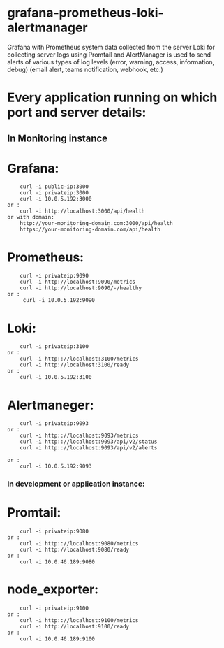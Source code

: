 # grafana-prometheus-loki-alertmanager
Grafana with Prometheus system data collected from the server
Loki for collecting server logs using Promtail
and AlertManager is used to send alerts of various types of log levels (error, warning, access, information, debug) (email alert, teams notification, webhook, etc.)

# Every application running on which port and server details:
## In Monitoring instance 
# Grafana:
        curl -i public-ip:3000
        curl -i privateip:3000
        curl -i 10.0.5.192:3000
    or :
        curl -i http://localhost:3000/api/health
    or with domain:
        http://your-monitoring-domain.com:3000/api/health
        https://your-monitoring-domain.com/api/health


# Prometheus:
        curl -i privateip:9090
        curl -i http://localhost:9090/metrics
        curl -i http://localhost:9090/-/healthy
    or :
         curl -i 10.0.5.192:9090

# Loki:
        curl -i privateip:3100
    or : 
        curl -i http:://localhost:3100/metrics
        curl -i http://localhost:3100/ready
    or : 
        curl -i 10.0.5.192:3100

# Alertmaneger:

        curl -i privateip:9093
    or :
        curl -i http:://localhost:9093/metrics
        curl -i http:://localhost:9093/api/v2/status
        curl -i http:://localhost:9093/api/v2/alerts

    or :
        curl -i 10.0.5.192:9093


### In development or application instance:
# Promtail:
        curl -i privateip:9080
    or :
        curl -i http:://localhost:9080/metrics
        curl -i http://localhost:9080/ready
    or :
        curl -i 10.0.46.189:9080

# node_exporter:
        curl -i privateip:9100
    or :
        curl -i http:://localhost:9100/metrics
        curl -i http://localhost:9100/ready
    or :
        curl -i 10.0.46.189:9100
